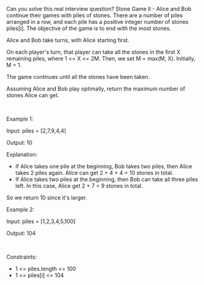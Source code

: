 Can you solve this real interview question? Stone Game II - Alice and Bob continue their games with piles of stones. There are a number of piles arranged in a row, and each pile has a positive integer number of stones piles[i]. The objective of the game is to end with the most stones.

Alice and Bob take turns, with Alice starting first.

On each player's turn, that player can take all the stones in the first X remaining piles, where 1 <= X <= 2M. Then, we set M = max(M, X). Initially, M = 1.

The game continues until all the stones have been taken.

Assuming Alice and Bob play optimally, return the maximum number of stones Alice can get.

 

Example 1:

Input: piles = [2,7,9,4,4]

Output: 10

Explanation:

 * If Alice takes one pile at the beginning, Bob takes two piles, then Alice takes 2 piles again. Alice can get 2 + 4 + 4 = 10 stones in total.
 * If Alice takes two piles at the beginning, then Bob can take all three piles left. In this case, Alice get 2 + 7 = 9 stones in total.

So we return 10 since it's larger.

Example 2:

Input: piles = [1,2,3,4,5,100]

Output: 104

 

Constraints:

 * 1 <= piles.length <= 100
 * 1 <= piles[i] <= 104